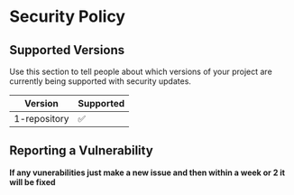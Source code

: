 # Security Policy

## Supported Versions

Use this section to tell people about which versions of your project are
currently being supported with security updates.

| Version | Supported          |
| ------- | ------------------ |
| 1-repository   | :white_check_mark: |


## Reporting a Vulnerability

**If any vunerabilities just make a new issue and then within a week or 2 it will be fixed**
